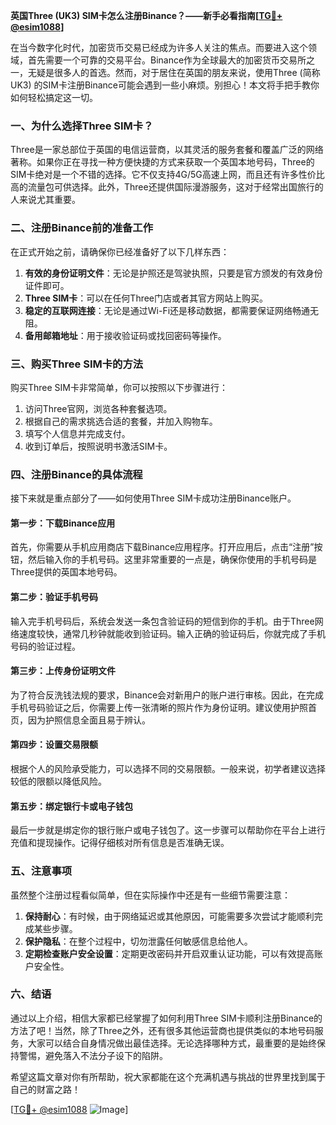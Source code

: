 **英国Three (UK3) SIM卡怎么注册Binance？——新手必看指南[[TG💪+ @esim1088](https://t.me/s/esim1088)]**

在当今数字化时代，加密货币交易已经成为许多人关注的焦点。而要进入这个领域，首先需要一个可靠的交易平台。Binance作为全球最大的加密货币交易所之一，无疑是很多人的首选。然而，对于居住在英国的朋友来说，使用Three (简称UK3) 的SIM卡注册Binance可能会遇到一些小麻烦。别担心！本文将手把手教你如何轻松搞定这一切。

### 一、为什么选择Three SIM卡？

Three是一家总部位于英国的电信运营商，以其灵活的服务套餐和覆盖广泛的网络著称。如果你正在寻找一种方便快捷的方式来获取一个英国本地号码，Three的SIM卡绝对是一个不错的选择。它不仅支持4G/5G高速上网，而且还有许多性价比高的流量包可供选择。此外，Three还提供国际漫游服务，这对于经常出国旅行的人来说尤其重要。

### 二、注册Binance前的准备工作

在正式开始之前，请确保你已经准备好了以下几样东西：

1. **有效的身份证明文件**：无论是护照还是驾驶执照，只要是官方颁发的有效身份证件即可。
2. **Three SIM卡**：可以在任何Three门店或者其官方网站上购买。
3. **稳定的互联网连接**：无论是通过Wi-Fi还是移动数据，都需要保证网络畅通无阻。
4. **备用邮箱地址**：用于接收验证码或找回密码等操作。

### 三、购买Three SIM卡的方法

购买Three SIM卡非常简单，你可以按照以下步骤进行：

1. 访问Three官网，浏览各种套餐选项。
2. 根据自己的需求挑选合适的套餐，并加入购物车。
3. 填写个人信息并完成支付。
4. 收到订单后，按照说明书激活SIM卡。

### 四、注册Binance的具体流程

接下来就是重点部分了——如何使用Three SIM卡成功注册Binance账户。

#### 第一步：下载Binance应用

首先，你需要从手机应用商店下载Binance应用程序。打开应用后，点击“注册”按钮，然后输入你的手机号码。这里非常重要的一点是，确保你使用的手机号码是Three提供的英国本地号码。

#### 第二步：验证手机号码

输入完手机号码后，系统会发送一条包含验证码的短信到你的手机。由于Three网络速度较快，通常几秒钟就能收到验证码。输入正确的验证码后，你就完成了手机号码的验证过程。

#### 第三步：上传身份证明文件

为了符合反洗钱法规的要求，Binance会对新用户的账户进行审核。因此，在完成手机号码验证之后，你需要上传一张清晰的照片作为身份证明。建议使用护照首页，因为护照信息全面且易于辨认。

#### 第四步：设置交易限额

根据个人的风险承受能力，可以选择不同的交易限额。一般来说，初学者建议选择较低的限额以降低风险。

#### 第五步：绑定银行卡或电子钱包

最后一步就是绑定你的银行账户或电子钱包了。这一步骤可以帮助你在平台上进行充值和提现操作。记得仔细核对所有信息是否准确无误。

### 五、注意事项

虽然整个注册过程看似简单，但在实际操作中还是有一些细节需要注意：

1. **保持耐心**：有时候，由于网络延迟或其他原因，可能需要多次尝试才能顺利完成某些步骤。
2. **保护隐私**：在整个过程中，切勿泄露任何敏感信息给他人。
3. **定期检查账户安全设置**：定期更改密码并开启双重认证功能，可以有效提高账户安全性。

### 六、结语

通过以上介绍，相信大家都已经掌握了如何利用Three SIM卡顺利注册Binance的方法了吧！当然，除了Three之外，还有很多其他运营商也提供类似的本地号码服务，大家可以结合自身情况做出最佳选择。无论选择哪种方式，最重要的是始终保持警惕，避免落入不法分子设下的陷阱。

希望这篇文章对你有所帮助，祝大家都能在这个充满机遇与挑战的世界里找到属于自己的财富之路！

[[TG💪+ @esim1088](https://t.me/s/esim1088) ![Image](https://i.postimg.cc/4NQfJmqS/Snipaste-2025-05-13-00-14-12.png)]